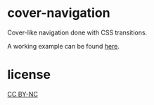cover-navigation
================

Cover-like navigation done with CSS transitions.

A working example can be found [here](http://steinerize.com).

license
=======
[CC BY-NC](http://creativecommons.org/licenses/by-nc/4.0/)
